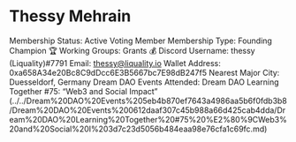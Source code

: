 # Thessy Mehrain

Membership Status: Active Voting Member
Membership Type: Founding Champion 🏆 
Working Groups: Grants 💰
Discord Username: thessy (Liquality)#7791
Email: thessy@liquality.io
Wallet Address: 0xa658A34e20Bc8C9dDcc6E3B5667bc7E98dB247f5
Nearest Major City: Duesseldorf, Germany
Dream DAO Events Attended: Dream DAO Learning Together #75: “Web3 and Social Impact” (../../Dream%20DAO%20Events%205eb4b870ef7643a4986aa5b6f0fdb3b8/Dream%20DAO%20Events%200612daaf307c45b988a66d425cab4dda/Dream%20DAO%20Learning%20Together%20#75%20%E2%80%9CWeb3%20and%20Social%20I%203d7c23d5056b484eaa98e76cfa1c69fc.md)